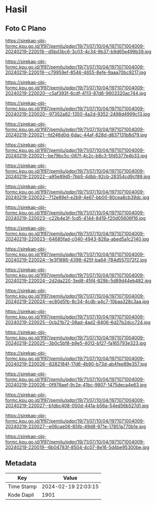 # Hasil

## Foto C Plano

https://sirekap-obj-formc.kpu.go.id/1f97/pemilu/pdpr/19/71/07/10/04/1971071004009-20240219-220018--d5bd3bc6-3c03-4c34-9b37-b9d65e499b39.jpg

https://sirekap-obj-formc.kpu.go.id/1f97/pemilu/pdpr/19/71/07/10/04/1971071004009-20240219-220019--c79959ef-8546-4655-8efe-9aaa70bc9217.jpg

https://sirekap-obj-formc.kpu.go.id/1f97/pemilu/pdpr/19/71/07/10/04/1971071004009-20240219-220020--c5af393f-6cdf-4113-87d8-9603320ac744.jpg

https://sirekap-obj-formc.kpu.go.id/1f97/pemilu/pdpr/19/71/07/10/04/1971071004009-20240219-220020--97352a82-1350-4a2d-9352-2498d4999c13.jpg

https://sirekap-obj-formc.kpu.go.id/1f97/pemilu/pdpr/19/71/07/10/04/1971071004009-20240219-220021--fd246d0d-6dac-44af-828d-d837131b8d79.jpg

https://sirekap-obj-formc.kpu.go.id/1f97/pemilu/pdpr/19/71/07/10/04/1971071004009-20240219-220021--be79bc5c-087f-4c2c-b8c3-5fd5377e4b33.jpg

https://sirekap-obj-formc.kpu.go.id/1f97/pemilu/pdpr/19/71/07/10/04/1971071004009-20240219-220022--a95e89d5-7bb5-4dbb-92cb-28354cd9cf89.jpg

https://sirekap-obj-formc.kpu.go.id/1f97/pemilu/pdpr/19/71/07/10/04/1971071004009-20240219-220022--712e89e1-e2b9-4e67-bb00-80cea8cb39dc.jpg

https://sirekap-obj-formc.kpu.go.id/1f97/pemilu/pdpr/19/71/07/10/04/1971071004009-20240219-220023--c22b4e3f-1cd5-4144-8419-f20d05606f16.jpg

https://sirekap-obj-formc.kpu.go.id/1f97/pemilu/pdpr/19/71/07/10/04/1971071004009-20240219-220023--64685fad-c040-4943-826a-abed5a1c2140.jpg

https://sirekap-obj-formc.kpu.go.id/1f97/pemilu/pdpr/19/71/07/10/04/1971071004009-20240219-220024--1e3f1886-4398-425f-ba64-784d557072f2.jpg

https://sirekap-obj-formc.kpu.go.id/1f97/pemilu/pdpr/19/71/07/10/04/1971071004009-20240219-220024--2d2da220-3ed8-45f4-829b-5d89d44eb482.jpg

https://sirekap-obj-formc.kpu.go.id/1f97/pemilu/pdpr/19/71/07/10/04/1971071004009-20240219-220024--ec80d5fb-8c34-4cdb-a4c7-10baa328c3aa.jpg

https://sirekap-obj-formc.kpu.go.id/1f97/pemilu/pdpr/19/71/07/10/04/1971071004009-20240219-220025--0cb21b72-08ad-4ad2-8406-6d27b2dcc724.jpg

https://sirekap-obj-formc.kpu.go.id/1f97/pemilu/pdpr/19/71/07/10/04/1971071004009-20240219-220025--3b0c5bf8-b9e5-4012-b127-fa165793e323.jpg

https://sirekap-obj-formc.kpu.go.id/1f97/pemilu/pdpr/19/71/07/10/04/1971071004009-20240219-220026--8282184f-17d6-4b90-b73d-ab4fee89e357.jpg

https://sirekap-obj-formc.kpu.go.id/1f97/pemilu/pdpr/19/71/07/10/04/1971071004009-20240219-220026--0f978aef-9c2e-41bc-9807-1475deca4e63.jpg

https://sirekap-obj-formc.kpu.go.id/1f97/pemilu/pdpr/19/71/07/10/04/1971071004009-20240219-220027--b1dbc408-050d-441a-b56a-54ed56b527d1.jpg

https://sirekap-obj-formc.kpu.go.id/1f97/pemilu/pdpr/19/71/07/10/04/1971071004009-20240219-220027--e06cae06-85fb-49d8-971e-17851a770b1e.jpg

https://sirekap-obj-formc.kpu.go.id/1f97/pemilu/pdpr/19/71/07/10/04/1971071004009-20240219-220019--6b04783f-8504-4c07-8e16-5d4be95300be.jpg


## Metadata

| Key        | Value               |
| ---------- | ------------------- |
| Time Stamp | 2024-02-19 22:03:15 |
| Kode Dapil | 1901                |



